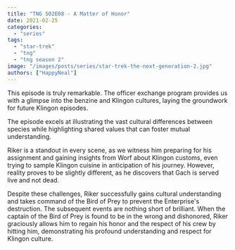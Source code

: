 ```yaml
---
title: "TNG S02E08 - A Matter of Honor"
date: 2021-02-25
categories:
  - "series"
tags:
  - "star-trek"
  - "tng"
  - "tng season 2"
image: "/images/posts/series/star-trek-the-next-generation-2.jpg"
authors: ["HappyNeal"]
---
```


This episode is truly remarkable. The officer exchange program provides us with a glimpse into the benzine and Klingon cultures, laying the groundwork for future Klingon episodes.

The episode excels at illustrating the vast cultural differences between species while highlighting shared values that can foster mutual understanding.

Riker is a standout in every scene, as we witness him preparing for his assignment and gaining insights from Worf about Klingon customs, even trying to sample Klingon cuisine in anticipation of his journey. However, reality proves to be slightly different, as he discovers that Gach is served live and not dead.

Despite these challenges, Riker successfully gains cultural understanding and takes command of the Bird of Prey to prevent the Enterprise's destruction. The subsequent events are nothing short of brilliant. When the captain of the Bird of Prey is found to be in the wrong and dishonored, Riker graciously allows him to regain his honor and the respect of his crew by hitting him, demonstrating his profound understanding and respect for Klingon culture.
